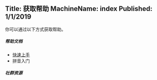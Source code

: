 Title: 获取帮助
MachineName: index
Published: 1/1/2019
---

你可以通过以下方式获取帮助。

##### 帮助文档

 - [快速上手](http://google.com)
 - 拼音入门

##### 社群资源
